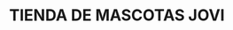 ---
title: "TIENDA DE MASCOTAS JOVI"
url: /comuna-15-guayabal/tienda-de-mascotas-jovi/
shop: supermercado
---